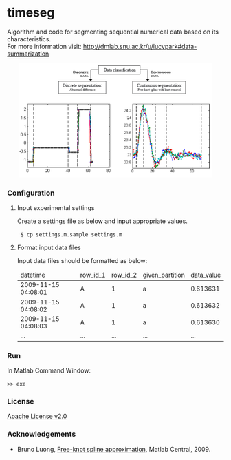 # timeseg

Algorithm and code for segmenting sequential numerical data based on its characteristics.<br>
For more information visit: http://dmlab.snu.ac.kr/u/lucypark#data-summarization

<center><img src="classification.png" width="450px"></center>


### Configuration

1. Input experimental settings

    Create a settings file as below and input appropriate values.

        $ cp settings.m.sample settings.m

1. Format input data files

    Input data files should be formatted as below:

    <table>
    <thead>
        <tr>
            <td>datetime</td>
            <td>row_id_1</td>
            <td>row_id_2</td>
            <td>given_partition</td>
            <td>data_value</td>
        </tr>
    </thead>
    <tbody>
        <tr><td>2009-11-15 04:08:01</td><td>A</td><td>1</td><td>a</td><td>0.613631</td></tr>
        <tr><td>2009-11-15 04:08:02</td><td>A</td><td>1</td><td>a</td><td>0.613632</td></tr>
        <tr><td>2009-11-15 04:08:03</td><td>A</td><td>1</td><td>a</td><td>0.613630</td></tr>
        <tr><td>...</td><td>...</td><td>...</td><td>...</td><td>...</td></tr>
    </tbody>
    </table>

### Run

In Matlab Command Window:

    >> exe

### License

[Apache License v2.0](http://www.apache.org/licenses/LICENSE-2.0)

### Acknowledgements

- Bruno Luong, [Free-knot spline approximation](http://www.mathworks.co.kr/matlabcentral/fileexchange/25872-free-knot-spline-approximation), Matlab Central, 2009.
